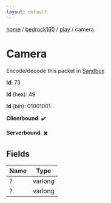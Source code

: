 ```yaml
---
layout: default
---
```


[home](/)  /  [bedrock160](/protocol/bedrock160)  /  [play](/protocol/bedrock160/play)  /  camera

# Camera

Encode/decode this packet in [Sandbox](../../../sandbox/bedrock160#Play.Camera)

**Id**: 73

**Id** (hex): 49

**Id** (bin): 01001001

**Clientbound**: ✔️

**Serverbound**: ✖️

## Fields

Name | Type
---|---
? | varlong
? | varlong

